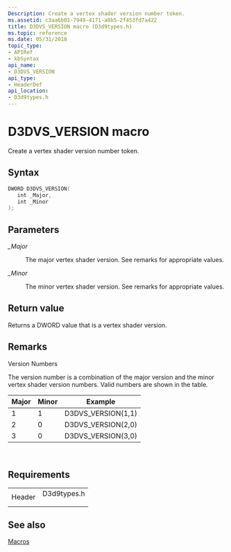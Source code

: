 ```yaml
---
Description: Create a vertex shader version number token.
ms.assetid: c3aa6b01-7949-4171-a8b5-2f453fd7a422
title: D3DVS_VERSION macro (D3d9types.h)
ms.topic: reference
ms.date: 05/31/2018
topic_type: 
- APIRef
- kbSyntax
api_name: 
- D3DVS_VERSION
api_type: 
- HeaderDef
api_location: 
- D3d9types.h
---
```


# D3DVS\_VERSION macro

Create a vertex shader version number token.

## Syntax


```C++
DWORD D3DVS_VERSION(
   int _Major,
   int _Minor
);
```



## Parameters

<dl> <dt>

*\_Major* 
</dt> <dd>

The major vertex shader version. See remarks for appropriate values.

</dd> <dt>

*\_Minor* 
</dt> <dd>

The minor vertex shader version. See remarks for appropriate values.

</dd> </dl>

## Return value

Returns a DWORD value that is a vertex shader version.

## Remarks

Version Numbers

The version number is a combination of the major version and the minor vertex shader version numbers. Valid numbers are shown in the table.



| Major | Minor | Example             |
|-------|-------|---------------------|
| 1     | 1     | D3DVS\_VERSION(1,1) |
| 2     | 0     | D3DVS\_VERSION(2,0) |
| 3     | 0     | D3DVS\_VERSION(3,0) |



 

## Requirements



|                   |                                                                                        |
|-------------------|----------------------------------------------------------------------------------------|
| Header<br/> | <dl> <dt>D3d9types.h</dt> </dl> |



## See also

<dl> <dt>

[Macros](dx9-graphics-reference-d3d-macros.md)
</dt> </dl>

 

 





